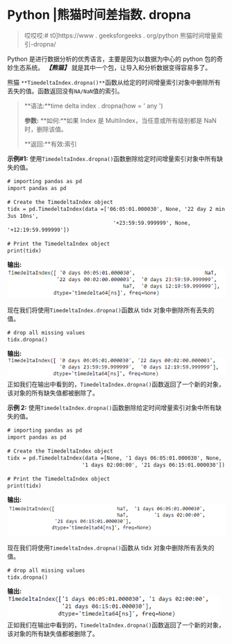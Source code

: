 # Python |熊猫时间差指数. dropna

> 哎哎哎:# t0]https://www . geeksforgeeks . org/python 熊猫时间增量索引-dropna/

Python 是进行数据分析的优秀语言，主要是因为以数据为中心的 python 包的奇妙生态系统。 ***【熊猫】*** 就是其中一个包，让导入和分析数据变得容易多了。

熊猫 `**TimedeltaIndex.dropna()**`函数从给定的时间增量索引对象中删除所有丢失的值。函数返回没有`NA/NaN`值的索引。

> **语法:**time delta index . dropna(how = ' any ')
> 
> **参数:**
> **如何:**如果 Index 是 MultiIndex，当任意或所有级别都是 NaN 时，删除该值。
> 
> **返回:**有效:索引

**示例#1:** 使用`TimedeltaIndex.dropna()`函数删除给定时间增量索引对象中所有缺失的值。

```
# importing pandas as pd
import pandas as pd

# Create the TimedeltaIndex object
tidx = pd.TimedeltaIndex(data =['06:05:01.000030', None, '22 day 2 min 3us 10ns',
                                  '+23:59:59.999999', None, '+12:19:59.999999'])

# Print the TimedeltaIndex object
print(tidx)
```

**输出:**
![](img/fe6b23826ffd1f7bd9987ef0ffdd0b2e.png)

现在我们将使用`TimedeltaIndex.dropna()`函数从 tidx 对象中删除所有丢失的值。

```
# drop all missing values
tidx.dropna()
```

**输出:**
![](img/81c157a163a45ea99815c8e91e5d35ea.png)
正如我们在输出中看到的，`TimedeltaIndex.dropna()`函数返回了一个新的对象，该对象的所有缺失值都被删除了。

**示例 2:** 使用`TimedeltaIndex.dropna()`函数删除给定时间增量索引对象中所有缺失的值。

```
# importing pandas as pd
import pandas as pd

# Create the TimedeltaIndex object
tidx = pd.TimedeltaIndex(data =[None, '1 days 06:05:01.000030', None, 
                        '1 days 02:00:00', '21 days 06:15:01.000030'])

# Print the TimedeltaIndex object
print(tidx)
```

**输出:**
![](img/d0042e6856905b88fc57d28b54306aba.png)

现在我们将使用`TimedeltaIndex.dropna()`函数从 tidx 对象中删除所有丢失的值。

```
# drop all missing values
tidx.dropna()
```

**输出:**
![](img/03f43d50d167af7587443eaedf02a991.png)
正如我们在输出中看到的，`TimedeltaIndex.dropna()`函数返回了一个新的对象，该对象的所有缺失值都被删除了。